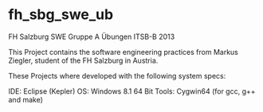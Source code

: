 fh_sbg_swe_ub
=============

FH Salzburg SWE Gruppe A Übungen ITSB-B 2013

This Project contains the software engineering practices from
Markus Ziegler, student of the FH Salzburg in Austria.

These Projects where developed with the following system specs:

IDE: Eclipse (Kepler)
OS: Windows 8.1 64 Bit
Tools: Cygwin64 (for gcc, g++ and make)
